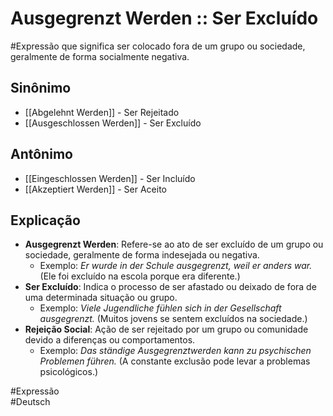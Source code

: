 # Ausgegrenzt Werden :: Ser Excluído
#Expressão que significa ser colocado fora de um grupo ou sociedade, geralmente de forma socialmente negativa.

## Sinônimo
- [[Abgelehnt Werden]] - Ser Rejeitado  
- [[Ausgeschlossen Werden]] - Ser Excluído  

## Antônimo
- [[Eingeschlossen Werden]] - Ser Incluído  
- [[Akzeptiert Werden]] - Ser Aceito  

## Explicação
- **Ausgegrenzt Werden**: Refere-se ao ato de ser excluído de um grupo ou sociedade, geralmente de forma indesejada ou negativa.
  - Exemplo: *Er wurde in der Schule ausgegrenzt, weil er anders war.* (Ele foi excluído na escola porque era diferente.)
- **Ser Excluído**: Indica o processo de ser afastado ou deixado de fora de uma determinada situação ou grupo.
  - Exemplo: *Viele Jugendliche fühlen sich in der Gesellschaft ausgegrenzt.* (Muitos jovens se sentem excluídos na sociedade.)
- **Rejeição Social**: Ação de ser rejeitado por um grupo ou comunidade devido a diferenças ou comportamentos.
  - Exemplo: *Das ständige Ausgegrenztwerden kann zu psychischen Problemen führen.* (A constante exclusão pode levar a problemas psicológicos.)

#Expressão  
#Deutsch
